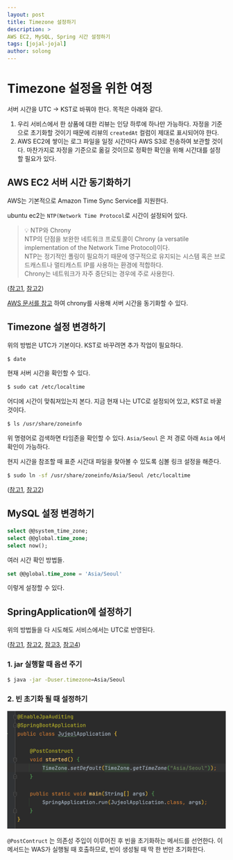 ```yaml
---
layout: post
title: Timezone 설정하기
description: >
AWS EC2, MySQL, Spring 시간 설정하기
tags: [jojal-jojal]
author: solong
---
```


# Timezone 설정을 위한 여정

서버 시간을 UTC → KST로 바꿔야 한다. 목적은 아래와 같다.

1. 우리 서비스에서 한 상품에 대한 리뷰는 인당 하루에 하나만 가능하다. 자정을 기준으로 초기화할 것이기 때문에 리뷰의 `createdAt` 컬럼이 제대로 표시되어야 한다.
2. AWS EC2에 쌓이는 로그 파일을 일정 시간마다 AWS S3로 전송하여 보관할 것이다. 마찬가지로 자정을 기준으로 옮길 것이므로 정확한 확인을 위해 시간대를 설정할 필요가 있다.

## AWS EC2 서버 시간 동기화하기

AWS는 기본적으로 Amazon Time Sync Service를 지원한다.

ubuntu ec2는 `NTP(Network Time Protocol`로 시간이 설정되어 있다.

> 💡 NTP와 Chrony <br>
NTP의 단점을 보완한 네트워크 프로토콜이 Chrony (a versatile implementation of the Network Time Protocol)이다. <br>
NTP는 정기적인 폴링이 필요하기 때문에 영구적으로 유지되는 시스템 혹은 브로드캐스트나 멀티캐스트 IP를 사용하는 환경에 적합하다. <br>
Chrony는 네트워크가 자주 중단되는 경우에 주로 사용한다.

([참고1](https://coding-chobo.tistory.com/70), [참고2](https://info-lab.tistory.com/180))

[AWS 문서를 참고](https://docs.aws.amazon.com/ko_kr/AWSEC2/latest/UserGuide/set-time.html#configure-amazon-time-service-ubuntu) 하여 chrony를 사용해 서버 시간을 동기화할 수 있다.

## Timezone 설정 변경하기

위의 방법은 UTC가 기본이다. KST로 바꾸려면 추가 작업이 필요하다.

```bash
$ date
```

현재 서버 시간을 확인할 수 있다.

```bash
$ sudo cat /etc/localtime
```

어디에 시간이 맞춰져있는지 본다. 지금 현재 나는 UTC로 설정되어 있고, KST로 바꿀 것이다.

```bash
$ ls /usr/share/zoneinfo
```

위 명령어로 검색하면 타임존을 확인할 수 있다. `Asia/Seoul` 은 저 경로 아래 `Asia` 에서 확인이 가능하다.

현지 시간을 참조할 때 표준 시간대 파일을 찾아볼 수 있도록 심볼 링크 설정을 해준다.

```bash
$ sudo ln -sf /usr/share/zoneinfo/Asia/Seoul /etc/localtime
```

([참고1](https://kim-dragon.tistory.com/29), [참고2](https://m.blog.naver.com/jogilsang/221375057555))

## MySQL 설정 변경하기

```sql
select @@system_time_zone;
select @@global.time_zone;
select now();
```

여러 시간 확인 방법들.

```sql
set @@global.time_zone = 'Asia/Seoul'
```

이렇게 설정할 수 있다.

## SpringApplication에 설정하기

위의 방법들을 다 시도해도 서비스에서는 UTC로 반영된다.

([참고1](https://galid1.tistory.com/646), [참고2](https://zorba91.tistory.com/223), [참고3](https://velog.io/@hellozin/%EC%8A%A4%ED%94%84%EB%A7%81-%EB%B9%88%EC%9D%98-%EC%83%9D%EC%84%B1%EC%9E%90-afterPropertiesSet-PostConstruct), [참고4](https://wky.kr/13))

### 1. jar 실행할 때 옵션 주기

```bash
$ java -jar -Duser.timezone=Asia/Seoul
```

### 2. 빈 초기화 될 때 설정하기

![timezone_spring_img](/assets/img/2021-08-19.png)

`@PostContruct` 는 의존성 주입이 이루어진 후 빈을 초기화하는 메서드를 선언한다. 이 메서드는 WAS가 실행될 때 호출하므로, 빈이 생성될 때 딱 한 번만 초기화한다.